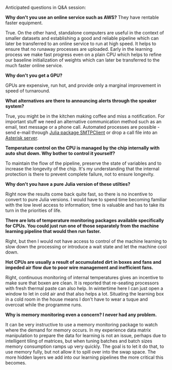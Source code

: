 Anticipated questions in Q&A session:

**Why don't you use an online service such as AWS?** They have rentable faster equipment.

True. On the other hand, standalone computers are useful in the context of smaller datasets and establishing a good and reliable pipeline which can later be transferred to an online service to run at high speed. It helps to ensure that no runaway processes are uploaded. Early in the learning process we make fast progress even on a plain CPU which helps to refine our baseline initialization of weights which can later be transferred to the much faster online service.

**Why don't you get a GPU?**

GPUs are expensive, run hot, and provide only a marginal improvement in speed of turnaround.

**What alternatives are there to announcing alerts through the speaker system?**

True, you might be in the kitchen making coffee and miss a notification. For important stuff we need an alternative communication method such as an email, text message or a phone call. Automated processes are possible - send e-mail through [Julia package SMTPClient](https://github.com/aviks/SMTPClient.jl) or drop a call file into an [Asterisk server](https://www.asterisk.org/).

**Temperature control on the CPU is managed by the chip internally with auto shut down. Why bother to control it yourself?**

To maintain the flow of the pipeline, preserve the state of variables and to increase the longevity of the chip. It's my understanding that the internal protection is there to prevent complete failure, not to ensure longevity.

**Why don't you have a pure Julia version of these utilties?**

Right now the results come back quite fast, so there is no incentive to convert to pure Julia versions. I would have to spend time becoming familiar with the low level access to information; time is valuable and has to take its turn in the priorities of life.

**There are lots of temperature monitoring packages available specifically for CPUs. You could just run one of those separately from the machine learning pipeline that would then run faster.**

Right, but then I would not have access to control of the machine learning to slow down the processing or introduce a wait state and let the machine cool down.

**Hot CPUs are usually a result of accumulated dirt in boxes and fans and impeded air flow due to poor wire management and inefficient fans.**

Right, continuous monitoring of internal temperatures gives an incentive to make sure that boxen are clean. It is reported that re-seating processors with fresh thermal paste can also help. In wintertime here I can just open a window to let in cold air and that also helps a lot. Situating the learning box in a cold room in the house means I don't have to wear a tuque and overcoat while the programme runs.

**Why is memory monitoring even a concern? I never had any problem.**

It can be very instructive to use a memory monitoring package to watch where the demand for memory occurs. In my experience data matrix manipulation to prepare the data for learning is not an issue, perhaps due to intelligent tiling of matrices, but when tuning batches and batch sizes memory consumption ramps up very quickly. The goal is to let it do that, to use memory fully, but not allow it to spill over into the swap space. The more hidden layers we add into our learning pipelines the more critical this becomes.
